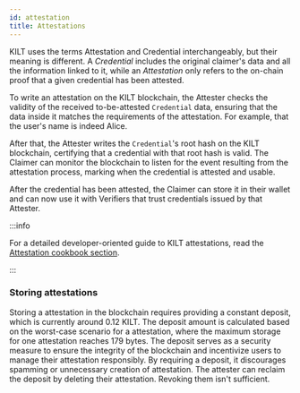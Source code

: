 ```yaml
---
id: attestation
title: Attestations
---
```


KILT uses the terms Attestation and Credential interchangeably, but their meaning is different.
A _Credential_ includes the original claimer's data and all the information linked to it, while an _Attestation_ only refers to the on-chain proof that a given credential has been attested.

To write an attestation on the KILT blockchain, the Attester checks the validity of the received to-be-attested `Credential` data, ensuring that the data inside it matches the requirements of the attestation. For example, that the user's name is indeed Alice.

After that, the Attester writes the `Credential`'s root hash on the KILT blockchain, certifying that a credential with that root hash is valid.
The Claimer can monitor the blockchain to listen for the event resulting from the attestation process, marking when the credential is attested and usable.

After the credential has been attested, the Claimer can store it in their wallet and can now use it with Verifiers that trust credentials issued by that Attester.

:::info

For a detailed developer-oriented guide to KILT attestations, read the [Attestation cookbook section](../../develop/01_sdk/02_cookbook/04_claiming/03_attestation_creation.md).

:::

### Storing attestations

Storing a attestation in the blockchain requires providing a constant deposit, which is currently around 0.12 KILT. The deposit amount is calculated based on the worst-case scenario for a attestation, where the maximum storage for one attestation reaches 179 bytes.
The deposit serves as a security measure to ensure the integrity of the blockchain and incentivize users to manage their attestation responsibly. By requiring a deposit, it discourages spamming or unnecessary creation of attestation.
The attester can reclaim the deposit by deleting their attestation. Revoking them isn't sufficient.
